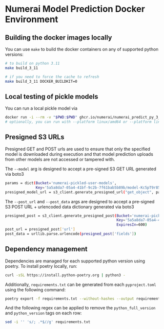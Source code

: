 # Numerai Model Prediction Docker Environment

## Building the docker images locally

You can use `make` to build the docker containers on any of supported python versions:

```bash
# to build on python 3.11
make build_3_11

# if you need to force the cache to refresh
make build_3_11 DOCKER_BUILDKIT=0
```

## Local testing of pickle models
You can run a local pickle model via

```bash
docker run -i --rm -v "$PWD:$PWD" ghcr.io/numerai/numerai_predict_py_3_11:stable --debug --model $PWD/model.pkl
# optionally, you can run with --platform linux/amd64 or --platform linux/arm64 depending on host architecture
```

## Presigned S3 URLs
Presigned GET and POST urls are used to ensure that only the specified model is downloaded during execution 
and that model prediction uploads from other models are not accessed or tampered with.

The `--model` arg is designed to accept a pre-signed S3 GET URL generated via boto3

```bash
params = dict(Bucket='numerai-pickled-user-models',
              Key='5a5a8da7-05a4-41bf-9c2b-7f61bab5b89b/model-Kc5pT9r85SRD.pkl')
presigned_model_url = s3_client.generate_presigned_url("get_object", params, ExpiresIn=600)
```

The `--post_url` and `--post_data` args are designed to accept a pre-signed S3 POST URL + urlencoded data dictionary
generated via boto3

```bash
presigned_post = s3_client.generate_presigned_post(Bucket='numerai-pickled-user-models-live-output',
                                                   Key='5a5a8da7-05a4-41bf-9c2b-7f61bab5b89b/live_predictions-b7446fc4cc7e.csv',
                                                   ExpiresIn=600)
post_url = presigned_post['url']
post_data = urllib.parse.urlencode(presigned_post['fields'])
```

## Dependency management

Dependencies are managed for each supported python version using poetry. To install poetry locally, run:

```bash
curl -sSL https://install.python-poetry.org | python3 -
```

Additionally, `requirements.txt` can be generated from each `pyproject.toml` using the following command:

```bash
poetry export -f requirements.txt --without-hashes --output requirements.txt
```

And the following regex can be applied to remove the `python_full_version` and `python_version` tags on each row:

```bash
sed -i '' 's/; .*$//g' requirements.txt
```